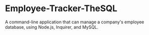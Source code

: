 # Employee-Tracker-TheSQL
A command-line application that can manage a company's employee database, using Node.js, Inquirer, and MySQL.

